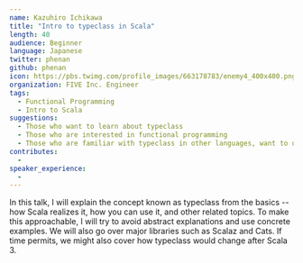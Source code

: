 ```yaml
---
name: Kazuhiro Ichikawa
title: "Intro to typeclass in Scala"
length: 40
audience: Beginner
language: Japanese
twitter: phenan
github: phenan
icon: https://pbs.twimg.com/profile_images/663178783/enemy4_400x400.png
organization: FIVE Inc. Engineer
tags:
  - Functional Programming
  - Intro to Scala
suggestions:
  - Those who want to learn about typeclass
  - Those who are interested in functional programming
  - Those who are familiar with typeclass in other languages, want to use it in Scala
contributes:
  - 
speaker_experience:
  - 
---
```

In this talk, I will explain the concept known as typeclass from the basics -- how Scala realizes it, how you can use it, and other related topics.
To make this approachable, I will try to avoid abstract explanations and use concrete examples.
We will also go over major libraries such as Scalaz and Cats.
If time permits, we might also cover how typeclass would change after Scala 3.
